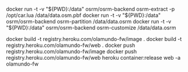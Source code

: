 docker run -t -v "${PWD}:/data" osrm/osrm-backend osrm-extract -p /opt/car.lua /data/data.osm.pbf
docker run -t -v "${PWD}:/data" osrm/osrm-backend osrm-partition /data/data.osrm 
docker run -t -v "${PWD}:/data" osrm/osrm-backend osrm-customize /data/data.osrm 

docker build -t registry.heroku.com/olamundo-fw/image .
docker build -t registry.heroku.com/olamundo-fw/web .
docker push registry.heroku.com/olamundo-fw/image
docker push registry.heroku.com/olamundo-fw/web
heroku container:release web -a olamundo-fw  